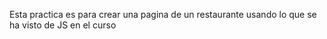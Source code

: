 Esta practica es para crear una pagina de un restaurante usando lo que se ha visto de JS en el curso